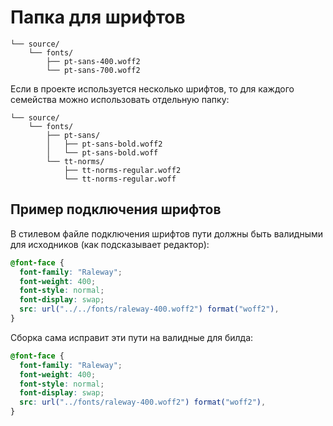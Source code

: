 # Папка для шрифтов

```shell
└── source/
    └── fonts/
        ├── pt-sans-400.woff2
        └── pt-sans-700.woff2
```

Если в проекте используется несколько шрифтов, то для каждого семейства можно использовать отдельную папку:

```shell
└── source/
    └── fonts/
        ├── pt-sans/
        │   ├── pt-sans-bold.woff2
        │   └── pt-sans-bold.woff
        └── tt-norms/
            ├── tt-norms-regular.woff2
            └── tt-norms-regular.woff
```

## Пример подключения шрифтов

В стилевом файле подключения шрифтов пути должны быть валидными для исходников (как подсказывает редактор):

```scss
@font-face {
  font-family: "Raleway";
  font-weight: 400;
  font-style: normal;
  font-display: swap;
  src: url("../../fonts/raleway-400.woff2") format("woff2"),
}
```

Сборка сама исправит эти пути на валидные для билда:

```css
@font-face {
  font-family: "Raleway";
  font-weight: 400;
  font-style: normal;
  font-display: swap;
  src: url("../fonts/raleway-400.woff2") format("woff2"),
}
```
